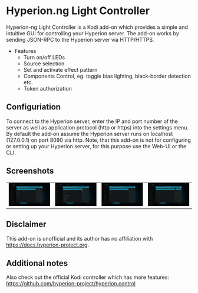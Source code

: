 # Hyperion.ng Light Controller
Hyperion-ng Light Controller is a Kodi add-on which provides a simple and intuitive GUI for controlling your Hyperion server. The add-on works by sending JSON-RPC to the Hyperion server via HTTP/HTTPS.

* Features
	* Turn on/off LEDs
	* Source selection
	* Set and activate effect pattern
	* Components Control, eg. toggle bias lighting, black-border detection etc.
	* Token authorization
	
## Configuriation
To connect to the Hyperion server, enter the IP and port number of the server as well as application protocol (http or https) into the settings menu. By default the add-on assume the Hyperion server runs on localhost (127.0.0.1) on port 8090 via http. Note, that this add-on is not for configuring or setting up your Hyperion server, for this purpose use the Web-UI or the CLI.

## Screenshots
<table>
  <tr>
    <td><img src="resources/screenshot-01.jpg" width=270></td>
    <td><img src="resources/screenshot-02.jpg" width=270></td>
    <td><img src="resources/screenshot-03.jpg" width=270></td>
    <td><img src="resources/screenshot-04.jpg" width=270></td>
  </tr>
 </table>

## Disclaimer
This add-on is unofficial and its author has no affiliation with https://docs.hyperion-project.org.

## Additional notes
Also check out the official Kodi controller which has more features: https://github.com/hyperion-project/hyperion.control 

